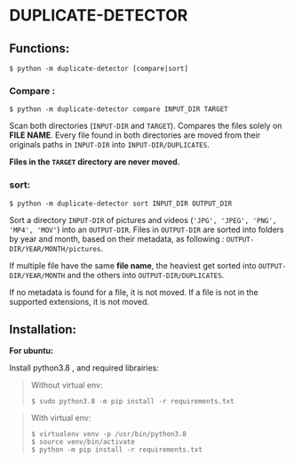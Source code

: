 # DUPLICATE-DETECTOR

## Functions:

```shell
$ python -m duplicate-detector [compare|sort]
```

### Compare :

```shell
$ python -m duplicate-detector compare INPUT_DIR TARGET
```

Scan both directories (`INPUT-DIR` and `TARGET`). Compares the files solely on **FILE NAME**. Every file found in both directories are moved from their originals paths in `INPUT-DIR` into `INPUT-DIR/DUPLICATES`.

**Files in the `TARGET` directory are never moved.**

### sort:

```shell
$ python -m duplicate-detector sort INPUT_DIR OUTPUT_DIR
```

Sort a directory `INPUT-DIR` of pictures and videos (`'JPG', 'JPEG', 'PNG', 'MP4', 'MOV'`) into an `OUTPUT-DIR`. Files in `OUTPUT-DIR` are sorted into folders by year and month, based on their metadata, as following : `OUTPUT-DIR/YEAR/MONTH/pictures`.

If multiple file have the same **file name**, the heaviest get sorted into `OUTPUT-DIR/YEAR/MONTH` and the others into `OUTPUT-DIR/DUPLICATES`.

If no metadata is found for a file, it is not moved.
If a file is not in the supported extensions, it is not moved.

## Installation:

**For ubuntu:**

Install python3.8 , and required librairies:

> Without virtual env:
>
> ```shell
> $ sudo python3.8 -m pip install -r requirements.txt
> ```

> With virtual env:
>
> ```shell
> $ virtualenv venv -p /usr/bin/python3.8
> $ source venv/bin/activate
> $ python -m pip install -r requirements.txt
> ```
